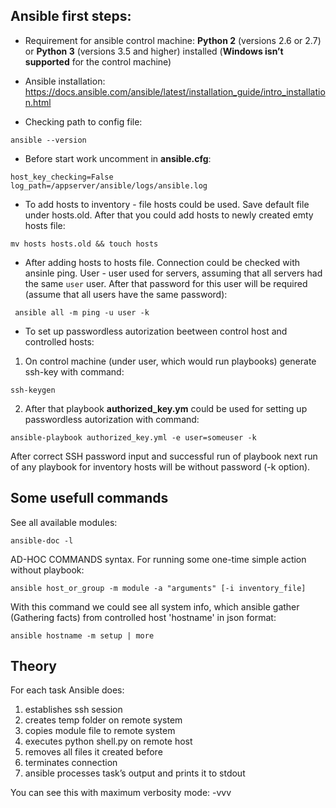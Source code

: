  ## Ansible first steps:

* Requirement for ansible control machine:
**Python 2** (versions 2.6 or 2.7) or **Python 3** (versions 3.5 and higher) installed (**Windows isn’t supported** for the control machine)

* Ansible installation:
https://docs.ansible.com/ansible/latest/installation_guide/intro_installation.html

* Checking path to config file:
```
ansible --version
```

* Before start work uncomment in **ansible.cfg**:
```
host_key_checking=False
log_path=/appserver/ansible/logs/ansible.log
```

* To add hosts to inventory - file hosts could be used. Save default file under hosts.old. After that you could add hosts to newly created emty hosts file:
```
mv hosts hosts.old && touch hosts
```
* After adding hosts to hosts file. Connection could be checked with ansinle ping. User - user used for servers, assuming that all servers had the same `user` user. After that password for this user will be required (assume that all users have the same password):
```
 ansible all -m ping -u user -k
 ```

* To set up passwordless autorization beetween control host and controlled hosts:
1. On control machine (under user, which would run playbooks) generate ssh-key with command:
```
ssh-keygen
```
2. After that playbook **authorized_key.ym** could be used for setting up passwordless autorization with command:
```
ansible-playbook authorized_key.yml -e user=someuser -k
```
After correct SSH password input and successful run of playbook next run of any playbook for inventory hosts will be without password (-k option). 


 ## Some usefull commands
 See all available modules:
 ```
 ansible-doc -l
 ```
 AD-HOC COMMANDS syntax. For running some one-time simple action without playbook:
 ```
 ansible host_or_group -m module -a "arguments" [-i inventory_file]
```

With this command we could see all system info, which ansible gather (Gathering facts) from controlled host 'hostname' in json format:
```
ansible hostname -m setup | more
```
 
## Theory
For each task Ansible does: 
1) establishes ssh session
2) creates temp folder on remote system 
3) copies module file to remote system 
4) executes python shell.py on remote host 
5) removes all files it created before 
6) terminates connection 
7) ansible processes task’s output and prints it to stdout

You can see this with maximum verbosity mode: -vvv
